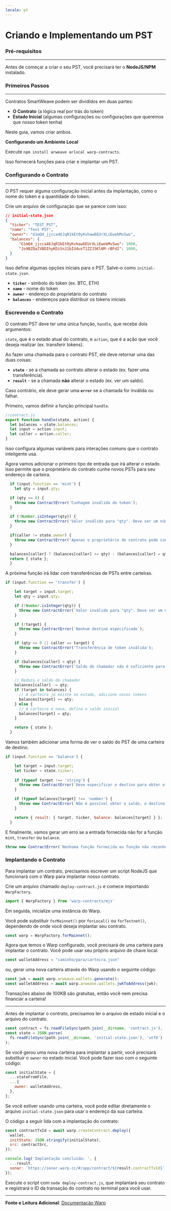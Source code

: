 ```yaml
---
locale: pt
---
```

# Criando e Implementando um PST

### **Pré-requisitos**

---

Antes de começar a criar o seu PST, você precisará ter o **NodeJS/NPM** instalado.

### **Primeiros Passos**

---

Contratos SmartWeave podem ser divididos em duas partes:

- **O Contrato** (a lógica real por trás do token)
- **Estado Inicial** (algumas configurações ou configurações que queremos que nosso token tenha)

Neste guia, vamos criar ambos.

**Configurando um Ambiente Local**

Execute `npm install arweave arlocal warp-contracts`.

Isso fornecerá funções para criar e implantar um PST.

### **Configurando o Contrato**

---

O PST requer alguma configuração inicial antes da implantação, como o nome do token e a quantidade do token.

Crie um arquivo de configuração que se parece com isso:

```json
// initial-state.json
{
  "ticker": "TEST_PST",
  "name": "Test PST",
  "owner": "G1mQ4_jjcca46JqR1kEt0yKvhaw6EUrXLiEwebMvSwo",
  "balances": {
      "G1mQ4_jjcca46JqR1kEt0yKvhaw6EUrXLiEwebMvSwo": 1000,
      "Jo9BZOaIVBDIhyKDiSnJ1bIU4usT1ZZJ5Kl6M-rBFdI": 1000,
  }
}

```

Isso define algumas opções iniciais para o PST. Salve-o como `initial-state.json`.

- **`ticker`** - símbolo do token (ex. BTC, ETH)
- **`name`** - nome do token
- **`owner`** - endereço do proprietário do contrato
- **`balances`** - endereços para distribuir os tokens iniciais

### Escrevendo o Contrato

O contrato PST deve ter uma única função, `handle`, que recebe dois argumentos:

`state`, que é o estado atual do contrato, e `action`, que é a ação que você deseja realizar (ex. transferir tokens).

Ao fazer uma chamada para o contrato PST, ele deve retornar uma das duas coisas:
- **`state`** - se a chamada ao contrato alterar o estado (ex. fazer uma transferência).
- **`result`** - se a chamada **não** alterar o estado (ex. ver um saldo).

Caso contrário, ele deve gerar uma **`error`** se a chamada for inválida ou falhar.

Primeiro, vamos definir a função principal `handle`.
```js
//contract.js
export function handle(state, action) {
  let balances = state.balances;
  let input = action.input;
  let caller = action.caller;
}
```
Isso configura algumas variáveis para interações comuns que o contrato inteligente usa.

Agora vamos adicionar o primeiro tipo de entrada que irá alterar o estado. Isso permite que o proprietário do contrato cunhe novos PSTs para seu endereço de carteira.

```js
  if (input.function == 'mint') {
    let qty = input.qty;

  if (qty <= 0) {
    throw new ContractError('Cunhagem inválida de token');
  }

  if (!Number.isInteger(qty)) {
    throw new ContractError('Valor inválido para "qty". Deve ser um número inteiro');
  }

  if(caller != state.owner) {
    throw new ContractError('Apenas o proprietário do contrato pode cunhar novos tokens.');
  }

  balances[caller] ? (balances[caller] += qty) : (balances[caller] = qty);
  return { state };
  }
```
A próxima função irá lidar com transferências de PSTs entre carteiras.

```js
if (input.function == 'transfer') {

    let target = input.target;
    let qty = input.qty;

    if (!Number.isInteger(qty)) {
      throw new ContractError(`Valor inválido para "qty". Deve ser um número inteiro`);
    }

    if (!target) {
      throw new ContractError(`Nenhum destino especificado`);
    }

    if (qty <= 0 || caller == target) {
      throw new ContractError('Transferência de token inválida');
    }

    if (balances[caller] < qty) {
      throw new ContractError(`Saldo do chamador não é suficiente para enviar ${qty} token(s)!`);
    }

    // Reduza o saldo do chamador
    balances[caller] -= qty;
    if (target in balances) {
      // A carteira já existe no estado, adicione novos tokens
      balances[target] += qty;
    } else {
      // A carteira é nova, defina o saldo inicial
      balances[target] = qty;
    }

    return { state };
  }
```
Vamos também adicionar uma forma de ver o saldo do PST de uma carteira de destino.

```js
if (input.function == 'balance') {

    let target = input.target;
    let ticker = state.ticker;
    
    if (typeof target !== 'string') {
      throw new ContractError(`Deve especificar o destino para obter o saldo`);
    }

    if (typeof balances[target] !== 'number') {
      throw new ContractError(`Não é possível obter o saldo, o destino não existe`);
    }

    return { result: { target, ticker, balance: balances[target] } };
  }
```
E finalmente, vamos gerar um erro se a entrada fornecida não for a função `mint`, `transfer` ou `balance`.

```js
throw new ContractError(`Nenhuma função fornecida ou função não reconhecida: "${input.function}"`);
```

### **Implantando o Contrato**

Para implantar um contrato, precisamos escrever um script NodeJS que funcionará com o Warp para implantar nosso contrato.

Crie um arquivo chamado `deploy-contract.js` e comece importando `WarpFactory`.

```js
import { WarpFactory } from 'warp-contracts/mjs'
```
Em seguida, inicialize uma instância do Warp.

Você pode substituir `forMainnet()` por `forLocal()` ou `forTestnet()`, dependendo de onde você deseja implantar seu contrato.
```js
const warp = WarpFactory.forMainnet();
```

Agora que temos o Warp configurado, você precisará de uma carteira para implantar o contrato. Você pode usar seu próprio arquivo de chave local:

```js
const walletAddress = "caminho/para/carteira.json"
```
 ou, gerar uma nova carteira através do Warp usando o seguinte código:

```js
const jwk = await warp.arweave.wallets.generate();
const walletAddress = await warp.arweave.wallets.jwkToAddress(jwk);
```
Transações abaixo de 100KB são gratuitas, então você nem precisa financiar a carteira!

---

Antes de implantar o contrato, precisamos ler o arquivo de estado inicial e o arquivo do contrato.

```js
const contract = fs.readFileSync(path.join(__dirname, 'contract.js'), 'utf8');
const state = JSON.parse(
  fs.readFileSync(path.join(__dirname, 'initial-state.json'), 'utf8')
);
```
Se você gerou uma nova carteira para implantar a partir, você precisará substituir o `owner` no estado inicial. Você pode fazer isso com o seguinte código:
```js
const initialState = {
  ...stateFromFile,
  ...{
    owner: walletAddress,
  },
};
```
Se você estiver usando uma carteira, você pode editar diretamente o arquivo `initial-state.json` para usar o endereço da sua carteira.

O código a seguir lida com a implantação do contrato:

```js
const contractTxId = await warp.createContract.deploy({
  wallet,
  initState: JSON.stringify(initialState),
  src: contractSrc,
});

console.log('Implantação concluída: ', {
  ...result,
  sonar: `https://sonar.warp.cc/#/app/contract/${result.contractTxId}`
});
```

Execute o script com `node deploy-contract.js`, que implantará seu contrato e registrará o ID da transação do contrato no terminal para você usar.

---

**Fonte e Leitura Adicional**: [Documentação Warp](https://academy.warp.cc/tutorials/pst/introduction/intro)